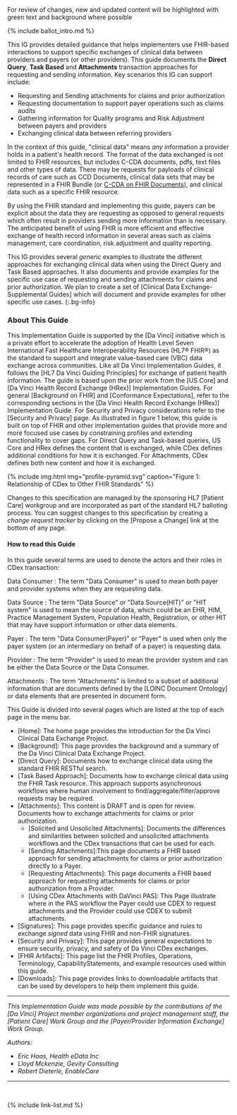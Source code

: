 
<div class="new-content" markdown="1">
For review of changes, new and updated content will be highlighted with green text and background where possible
</div>

{% include ballot_intro.md %}

This IG provides detailed guidance that helps implementers use FHIR-based interactions to support specific exchanges of clinical data between providers and payers (or other providers).  This guide documents the **Direct Query**, **Task Based** and **Attachments** transaction approaches for requesting and sending information. Key scenarios this IG can support include:

 - <span class="bg-success" markdown="1">Requesting and</span><!-- new-content --> Sending attachments for claims and prior authorization
 - <span class="bg-success" markdown="1">Requesting documentation to support payer operations such as claims audits</span><!-- new-content -->
 - Gathering information for Quality programs and Risk Adjustment between payers and providers
 - Exchanging clinical data between referring providers


In the context of this guide, "clinical data" means *any* information a provider holds in a patient's health record. The format of the data exchanged is not limited to FHIR resources, but includes C-CDA documents, pdfs, text files and other types of data. There may be requests for payloads of clinical records of care such as CCD Documents, clinical data sets that may be represented in a FHIR Bundle (or [C-CDA on FHIR Documents](http://hl7.org/fhir/us/ccda/)), and clinical data such as a specific FHIR resource.

By using the FHIR standard and implementing this guide, payers can be explicit about the data they are requesting as opposed to general requests which often result in providers sending more information than is necessary. The anticipated benefit of using FHIR is more efficient and effective exchange of health record information in several areas such as claims management, care coordination, risk adjustment and quality reporting.

This IG provides several *generic* examples to illustrate the different approaches for exchanging clinical data when using the Direct Query and Task Based approaches. <span class="bg-success" markdown="1">It also documents and provide examples for the specific use case of requesting and sending attachments for claims and prior authorization.</span><!-- new-content -->  We plan to create a set of [Clinical Data Exchange- Supplemental Guides] which will document and provide examples <span class="bg-success" markdown="1">for other</span><!-- new-content --> specific use cases.
{:.bg-info}

### About This Guide

This Implementation Guide is supported by the [Da Vinci] initiative which is a private effort to accelerate the adoption of Health Level Seven International Fast Healthcare Interoperability Resources (HL7® FHIR®) as the standard to support and integrate value-based care (VBC) data exchange across communities. Like all Da Vinci Implementation Guides, it follows the [HL7 Da Vinci Guiding Principles] for exchange of patient health information.  The guide is based upon the prior work from the [US Core] and [Da Vinci Health Record Exchange (HRex)] Implementation Guides. <span class="bg-success" markdown="1">For general [Background on FHIR] and [Conformance Expectations], refer to the corresponding sections in the [Da Vinci Health Record Exchange (HRex)] Implementation Guide. For Security and Privacy considerations refer to the [Security and Privacy] page.</span><!-- new-content --> As illustrated in figure 1 below, this guide is built on top of FHIR and other implementation guides that provide more and more focused use cases by constraining profiles and extending functionality to cover gaps.  <span class="bg-success" markdown="1">For Direct Query and Task-based queries, US Core and HRex defines the content that is exchanged, while CDex defines additional conditions for how it is exchanged. For Attachments, CDex defines both new content and how it is exchanged.</span><!-- new-content -->

{% include img.html img="profile-pyramid.svg" caption="Figure 1: Relationship of CDex to Other FHIR Standards" %}

Changes to this specification are managed by the sponsoring HL7 [Patient Care] workgroup and are incorporated as part of the standard HL7 balloting process. You can suggest changes to this specification by creating a *change request tracker* by clicking on the [Propose a Change] link at the bottom of any page.

#### How to read this Guide

<div class="bg-success" markdown="1">
In this guide several terms are used to denote the actors and their roles in CDex transaction:

Data Consumer
: The term "Data Consumer" is used to mean both payer and provider systems when they are requesting data.

Data Source
: The term "Data Source" or "Data Source(HIT)"  or "HIT system" is used to mean the source of data, which could be an EHR, HIM, Practice Management System, Population Health, Registration, or other HIT that may have support information or other data elements.

Payer
: The term  "Data Consumer(Payer)" or "Payer" is used when only the payer system (or an intermediary on behalf of a payer) is requesting data. 

Provider
: The term "Provider" is used to mean the provider system and can be either the Data Source or the Data Consumer.

Attachments
: The term “Attachments" is limited to a subset of additional information that are documents defined by the [LOINC Document Ontology] or data elements that are presented in document form.
</div><!-- new-content -->

This Guide is divided into several pages which are listed at the top of each page in the menu bar.

- [Home]\: The home page provides the introduction for the Da Vinci Clinical Data Exchange Project.
- [Background]\: This page provides the background and a summary of the Da Vinci Clinical Data Exchange Project.
- [Direct Query]\: Documents how to exchange clinical data using the standard FHIR RESTful search.
- [Task Based Approach]\: Documents how to exchange clinical data using the FHIR Task resource. This approach supports asynchronous workflows where human involvement to find/aggregate/filter/approve requests may be required.
- <span class="bg-success" markdown="1">[Attachments]\: <span class="bg-warning">This content is DRAFT and is open for review.</span> Documents how to exchange attachments for claims or prior authorization.</span><!-- new-content -->
    - <span class="bg-success" markdown="1">[Solicited and Unsolicited Attachments]\: Documents the differences and similarities between solicited and unsolicited attachments workflows and the CDex transactions that can be used for each.</span><!-- new-content -->
    - <span class="bg-success" markdown="1">[Sending Attachments]\:This page documents a FHIR based approach for sending attachments for claims or prior authorization directly to a Payer.</span><!-- new-content -->
    - <span class="bg-success" markdown="1">[Requesting Attachments]\: This page documents a FHIR based approach for requesting attachments for claims or prior authorization from a Provider.</span><!-- new-content -->
    - <span class="bg-success" markdown="1">[Using CDex Attachments with DaVinci PAS]\: This Page illustrate where in the PAS workflow the Payer could use CDEX to request attachments and the Provider could use CDEX to submit attachments.</span><!-- new-content -->
- [Signatures]\: This page provides specific guidance and rules to exchange *signed* data using FHIR and non-FHIR signatures.
- [Security and Privacy]\: This page provides general expectations to ensure security, privacy, and safety of Da Vinci CDex exchanges.
- [FHIR Artifacts]\: This page list the FHIR Profiles, Operations, Terminology, CapabilityStatements, and example resources used within this guide.
- [Downloads]\: This page provides links to downloadable artifacts that can be used by developers to help them implement this guide.

---

*This Implementation Guide was made possible by the contributions of the [Da Vinci] Project member organizations and project management staff, the [Patient Care] Work Group and the [Payer/Provider Information Exchange] Work Group.*

*Authors:*

- *Eric Haas, Health eData Inc*
- *Lloyd Mckenzie, Gevity Consulting*
- *Robert Dieterle, EnableCare*

---

<br />

{% include link-list.md %}
